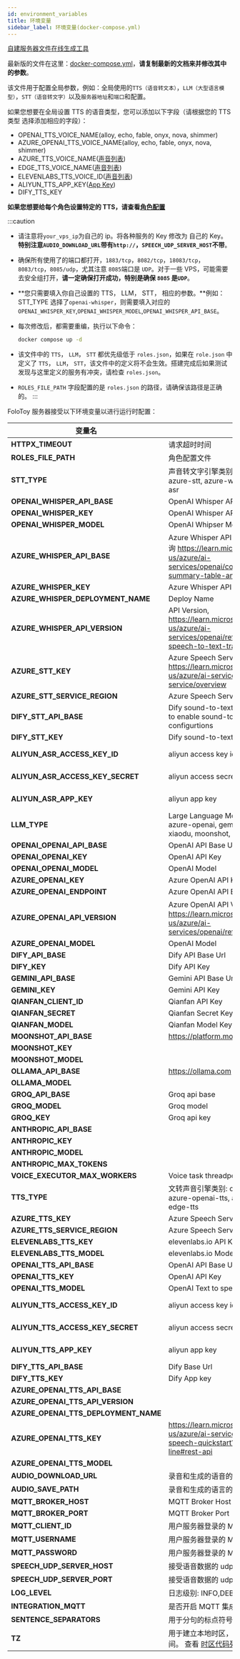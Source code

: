 ```yaml
---
id: environment_variables
title: 环境变量
sidebar_label: 环境变量(docker-compose.yml)
---
```


[自建服务器文件在线生成工具](https://self-hosting-file-generator.vercel.app/)

最新版的文件在这里：[docker-compose.yml](https://github.com/FoloToy/folotoy-server-self-hosting/blob/main/docker-compose.yml)，**请复制最新的文档来并修改其中的参数**。

该文件用于配置全局参数，例如：全局使用的`TTS（语音转文本）`，`LLM（大型语言模型）`，`STT（语音转文字）`以及`服务器地址`和`端口`和配置。

如果您想要在全局设置 TTS 的语音类型，您可以添加以下字段（请根据您的 TTS 类型 选择添加相应的字段）：

- OPENAI_TTS_VOICE_NAME(alloy, echo, fable, onyx, nova, shimmer)
- AZURE_OPENAI_TTS_VOICE_NAME(alloy, echo, fable, onyx, nova, shimmer)
- AZURE_TTS_VOICE_NAME([声音列表](https://learn.microsoft.com/zh-cn/azure/ai-services/speech-service/language-support?tabs=tts))
- EDGE_TTS_VOICE_NAME([声音列表](https://github.com/FoloToy/folotoy-server-self-hosting/wiki/Edge%E2%80%90TTS%E2%80%90Voices))
- ELEVENLABS_TTS_VOICE_ID([声音列表](https://elevenlabs.io/api))
- ALIYUN_TTS_APP_KEY([App Key](https://help.aliyun.com/document_detail/72214.html))
- DIFY_TTS_KEY

**如果您想要给每个角色设置特定的 TTS，请查看[角色配置](./roles_config.mdx#高级配置)**

:::caution

- 请注意将`your_vps_ip`为自己的 ip。将各种服务的 Key 修改为 自己的 Key。**特别注意`AUDIO_DOWNLOAD_URL`带有`http://`，`SPEECH_UDP_SERVER_HOST`不带**。

- 确保所有使用了的端口都打开，`1883/tcp`，`8082/tcp`，`18083/tcp`，`8083/tcp`，`8085/udp`，尤其注意 `8085`端口是 `UDP`。对于一些 VPS，可能需要去安全组打开，**请一定确保打开成功，特别是确保 `8085` 是`UDP`**。

- **您只需要填入你自己设置的 TTS， LLM， STT， 相应的参数。**例如：STT_TYPE 选择了`openai-whisper`，则需要填入对应的 `OPENAI_WHISPER_KEY`,`OPENAI_WHISPER_MODEL`,`OPENAI_WHISPER_API_BASE`。

- 每次修改后，都需要重编，执行以下命令：
    ```bash
    docker compose up -d
    ```
- 该文件中的 `TTS`， `LLM`， `STT` 都优先级低于 `roles.json`，如果在 `role.json` 中定义了 `TTS`， `LLM`， `STT`，该文件中的定义将不会生效。搭建完成后如果测试发现与这里定义的服务有冲突，请检查 `roles.json`。

- `ROLES_FILE_PATH` 字段配置的是 `roles.json` 的路径，请确保该路径是正确的。
:::


FoloToy 服务器接受以下环境变量以进行运行时配置：

| 变量名     | 描述          | 默认值 |
| --------------------------------- | ---------------------------- | ----------------------------- |
| **HTTPX_TIMEOUT**| 请求超时时间 |     5          |
| **ROLES_FILE_PATH**| 角色配置文件|     roles.json          |
| **STT_TYPE** | 声音转文字引擎类别: openai-whisper, azure-stt, azure-whisper, dify-stt, aliyun-asr              |   openai-whisper            |
| **OPENAI_WHISPER_API_BASE** | OpenAI Whisper API Base Url         |    https://api.openai.com/v1           |
| **OPENAI_WHISPER_KEY** |  OpenAI Whisper API Key|   sk-AAAAAAAAA            |
| **OPENAI_WHISPER_MODEL** | OpenAI Whipser Model          |   whisper-1            |
| **AZURE_WHISPER_API_BASE** |      Azure Whisper API Base Url， 可用区域查询 https://learn.microsoft.com/en-us/azure/ai-services/openai/concepts/models#model-summary-table-and-region-availability     |           |
| **AZURE_WHISPER_KEY**            |       Azure Whisper API Key  |             |
| **AZURE_WHISPER_DEPLOYMENT_NAME**              |       Deploy Name               |          |
| **AZURE_WHISPER_API_VERSION**  |     API Version, https://learn.microsoft.com/en-us/azure/ai-services/openai/reference#request-a-speech-to-text-transcription   |       2023-09-01-preview   |
| **AZURE_STT_KEY**     |    Azure Speech Services Key, https://learn.microsoft.com/en-us/azure/ai-services/speech-service/overview  |               |
| **AZURE_STT_SERVICE_REGION** |    Azure Speech Services Region     |          |
| **DIFY_STT_API_BASE**  |  Dify sound-to-text API Base Url. You need to enable sound-to-text feature in dify configurtions        | http://192.168.52.164/v1
| **DIFY_STT_KEY**          |  Dify sound-to-text API Key    |     sk-AAAAAAAA      |
| **ALIYUN_ASR_ACCESS_KEY_ID**    | aliyun access key id     |   获取token请参考：https://help.aliyun.com/document_detail/450514.html   |
| **ALIYUN_ASR_ACCESS_KEY_SECRET**    | aliyun access secret key     |  获取token请参考： https://help.aliyun.com/document_detail/450514.html  |
| **ALIYUN_ASR_APP_KEY**    | aliyun app key      |   获取 app key 请参考：https://help.aliyun.com/document_detail/72214.html   |
| **LLM_TYPE**  |   Large Language Model Type: openai, azure-openai, gemini, dify, qianfan, xiaodu, moonshot, groq, ollama, anthropic  |       openai               |
| **OPENAI_OPENAI_API_BASE**  |  OpenAI API Base Url        | https://api.openai.com/v1
| **OPENAI_OPENAI_KEY**          |  OpenAI API Key    |     sk-AAAAAAAA      |
| **OPENAI_OPENAI_MODEL**          |  OpenAI Model     |     gpt-3.5-turbo      |
| **AZURE_OPENAI_KEY**          |   Azure OpenAI API Key            |               |
| **AZURE_OPENAI_ENDPOINT**  |  Azure OpenAI API Endpoint |          |
| **AZURE_OPENAI_API_VERSION**     |   Azure OpenAI API Version, ，可用版本查询 https://learn.microsoft.com/en-us/azure/ai-services/openai/reference#completions   |  2023-05-15             |
| **AZURE_OPENAI_MODEL**          |  OpenAI Model     |     gpt-35-turbo      |
| **DIFY_API_BASE**  |  Dify API Base Url        | http://192.168.52.164/v1
| **DIFY_KEY**          |  Dify API Key    |     sk-AAAAAAAA      |
| **GEMINI_API_BASE**  |  Gemini API Base Url        | https://generativelanguage.googleapis.com
| **GEMINI_KEY**          |  Gemini API Key    |     sk-AAAAAAAA      |
| **QIANFAN_CLIENT_ID**  |  Qianfan API Key        | 13rBTgx*****************e03XE
| **QIANFAN_SECRET**          |  Qianfan Secret Key Key    |     zYxtMI***************QLerLgQ2W5e      |
| **QIANFAN_MODEL**          |  Qianfan Model Key    |     yi_34b_chat      |
| **MOONSHOT_API_BASE** | https://platform.moonshot.cn/ | https://api.moonshot.cn/v1 |
| **MOONSHOT_KEY** |  | sk-xxxxx |
| **MOONSHOT_MODEL** |  | moonshot-v1-8k |
| **OLLAMA_API_BASE** | https://ollama.com | http://localhost:11434 |
| **OLLAMA_MODEL** |  | gemma:2b |
| **GROQ_API_BASE** | Groq api base | https://api.groq.com/openai/v1 |
| **GROQ_MODEL** | Groq model | mixtral-8x7b-32768 |
| **GROQ_KEY** | Groq api key |  |
| **ANTHROPIC_API_BASE** |  | https://api.anthropic.com |
| **ANTHROPIC_KEY** |  | sk-ant-api03-xx |
| **ANTHROPIC_MODEL** |  | claude-3-sonnet-20240229 |
| **ANTHROPIC_MAX_TOKENS** |  | 1024  |
| **VOICE_EXECUTOR_MAX_WORKERS**     |   Voice task threadpool max size | 2 |
| **TTS_TYPE** |      文转声音引擎类别: openai-tts, azure-tts, azure-openai-tts, aliyun-tts, elevenlabs, edge-tts        |     edge-tts          |
| **AZURE_TTS_KEY** |  Azure Speech Services Key            |               |
| **AZURE_TTS_SERVICE_REGION**      |  Azure Speech Services Region              |          |
| **ELEVENLABS_TTS_KEY** |   elevenlabs.io API Key           |          |
| **ELEVENLABS_TTS_MODEL**     |    elevenlabs.io Model     |       eleven_multilingual_v2   |
| **OPENAI_TTS_API_BASE**|     OpenAI API Base Url  |        https://api.openai.com/v1       |
| **OPENAI_TTS_KEY**    |       OpenAI API Key|   sk-AAAAAA   |
| **OPENAI_TTS_MODEL**    | OpenAI Text to speech model     |   tts-1   |
| **ALIYUN_TTS_ACCESS_KEY_ID**    | aliyun access key id     |   获取token请参考：https://help.aliyun.com/document_detail/450514.html   |
| **ALIYUN_TTS_ACCESS_KEY_SECRET**    | aliyun access secret key     |  获取token请参考： https://help.aliyun.com/document_detail/450514.html  |
| **ALIYUN_TTS_APP_KEY**    | aliyun app key      |   获取 app key 请参考：https://help.aliyun.com/document_detail/72214.html   |
| **DIFY_TTS_API_BASE** |  Dify Base Url            |    https://api.dify.ai/v1           |
| **DIFY_TTS_KEY**      |  Dify App key              |          |
| **AZURE_OPENAI_TTS_API_BASE**      |  |    https://xxx.openai.azure.com/      |
| **AZURE_OPENAI_TTS_API_VERSION**      |  |    2024-02-15-preview      |
| **AZURE_OPENAI_TTS_DEPLOYMENT_NAME**      |  |    tts      |
| **AZURE_OPENAI_TTS_KEY**      | https://learn.microsoft.com/en-us/azure/ai-services/openai/text-to-speech-quickstart?tabs=command-line#rest-api  |         |
| **AZURE_OPENAI_TTS_MODEL**      |  |   tts-1       |
| **AUDIO_DOWNLOAD_URL**    |  录音和生成的语音的下载目录        |       |
| **AUDIO_SAVE_PATH**    |     录音和生成的语言的存放目录     |     |
| **MQTT_BROKER_HOST**    |    MQTT Broker Host      |     |
| **MQTT_BROKER_PORT**    |   MQTT Broker Port       |   1883  |
| **MQTT_CLIENT_ID**    |   用户服务器登录的 MQTT Client ID login       |     folotoy |
| **MQTT_USERNAME**    |    用户服务器登录的 MQTT Username login      |     folotoy  |
| **MQTT_PASSWORD**    |      用户服务器登录的 MQTT Password login    |    folotoy |
| **SPEECH_UDP_SERVER_HOST**    |      接受语音数据的 udp 服务主机地址    |      |
| **SPEECH_UDP_SERVER_PORT**    |   接受语音数据的 udp 服务端口        |     8085 |
| **LOG_LEVEL**    |    日志级别: INFO,DEBUG,WARNING      |   DEBUG   |
| **INTEGRATION_MQTT**    |    是否开启 MQTT 集成接口      |   false   |
| **SENTENCE_SEPARATORS**    |    用于分句的标点符号       |   ，！。？,!.?   |
| **TZ**            | 用于建立本地时区，例如在日志中使用本地时间。 查看 [时区代码列表](https://en.wikipedia.org/wiki/List_of_tz_database_time_zones).   |  Asia/Shanghai     |
